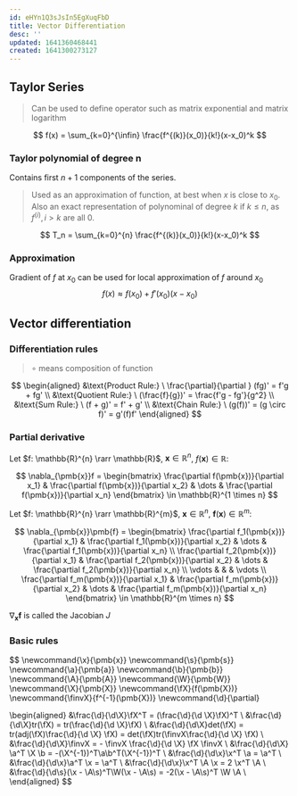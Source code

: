 ```yaml
---
id: eHYn1Q3sJsIn5EgXuqFbD
title: Vector Differentiation
desc: ''
updated: 1641360468441
created: 1641300273127
---
```


## Taylor Series

> Can be used to define operator such as matrix exponential and matrix logarithm

$$
f(x) = \sum_{k=0}^{\infin} \frac{f^{(k)}(x_0)}{k!}(x-x_0)^k
$$

### Taylor polynomial of degree n
Contains first $n+1$ components of the series.
>  Used as an approximation of function, at best when $x$ is close to $x_0$. Also an exact representation of polynominal of degree $k$ if $k \leq n$, as $f^{(i)}, i > k$ are all 0.

$$
T_n = \sum_{k=0}^{n} \frac{f^{(k)}(x_0)}{k!}(x-x_0)^k
$$

### Approximation
Gradient of $f$ at $x_0$ can be used for local approximation of $f$ around $x_0$
$$
f(x) \approx f(x_0) + f'(x_0)(x - x_0)
$$

## Vector differentiation

### Differentiation rules

> $\circ$ means composition of function

$$
\begin{aligned}
&\text{Product Rule:} \ \frac{\partial}{\partial } (fg)' = f'g + fg'
\\
&\text{Quotient Rule:} \ (\frac{f}{g})' = \frac{f'g - fg'}{g^2}
\\
&\text{Sum Rule:} \ (f + g)' = f' + g'
\\
&\text{Chain Rule:} \ (g(f))' = (g \circ f)' = g'(f)f'
\end{aligned}
$$

### Partial derivative
Let $f: \mathbb{R}^{n} \rarr \mathbb{R}$, $\pmb{x} \in \mathbb{R}^{n}$, $f(\pmb{x}) \in \mathbb{R}$:

$$
\nabla_{\pmb{x}}f = 
\begin{bmatrix}
\frac{\partial f(\pmb{x})}{\partial x_1} & \frac{\partial f(\pmb{x})}{\partial x_2} & \dots & \frac{\partial f(\pmb{x})}{\partial x_n} 
\end{bmatrix}
\in \mathbb{R}^{1 \times n}
$$

Let $f: \mathbb{R}^{n} \rarr \mathbb{R}^{m}$, $\pmb{x} \in \mathbb{R}^{n}$, $\pmb{f}(\pmb{x}) \in \mathbb{R}^{m}$:

$$
\nabla_{\pmb{x}}\pmb{f} = 
\begin{bmatrix}
\frac{\partial f_1(\pmb{x})}{\partial x_1} & \frac{\partial f_1(\pmb{x})}{\partial x_2} & \dots & \frac{\partial f_1(\pmb{x})}{\partial x_n} \\
\frac{\partial f_2(\pmb{x})}{\partial x_1} & \frac{\partial f_2(\pmb{x})}{\partial x_2} & \dots & \frac{\partial f_2(\pmb{x})}{\partial x_n} \\
\vdots & & & \vdots \\
\frac{\partial f_m(\pmb{x})}{\partial x_1} & \frac{\partial f_m(\pmb{x})}{\partial x_2} & \dots & \frac{\partial f_m(\pmb{x})}{\partial x_n}
\end{bmatrix}
\in \mathbb{R}^{m \times n}
$$

$\nabla_{\pmb{x}}\pmb{f}$ is called the Jacobian $J$

### Basic rules
$$
\newcommand{\x}{\pmb{x}}
\newcommand{\s}{\pmb{s}}
\newcommand{\a}{\pmb{a}}
\newcommand{\b}{\pmb{b}}
\newcommand{\A}{\pmb{A}}
\newcommand{\W}{\pmb{W}}
\newcommand{\X}{\pmb{X}}
\newcommand{\fX}{f(\pmb{X})}
\newcommand{\finvX}{f^{-1}(\pmb{X})}
\newcommand{\d}{\partial}

\begin{aligned}
&\frac{\d}{\d\X}\fX^T = (\frac{\d}{\d \X}\fX)^T \\
&\frac{\d}{\d\X}tr(\fX) = tr(\frac{\d}{\d \X}\fX) \\
&\frac{\d}{\d\X}det(\fX) = tr(adj(\fX)\frac{\d}{\d \X} \fX) = det(\fX)tr(\finvX\frac{\d}{\d \X} \fX) \\
&\frac{\d}{\d\X}\finvX = - \finvX \frac{\d}{\d \X} \fX \finvX \\
&\frac{\d}{\d\X} \a^T \X \b = -(\X^{-1})^T\a\b^T(\X^{-1})^T \\
&\frac{\d}{\d\x}\x^T \a = \a^T \\
&\frac{\d}{\d\x}\a^T \x = \a^T \\
&\frac{\d}{\d\x}\x^T \A \x = 2 \x^T \A \\
&\frac{\d}{\d\s}(\x - \A\s)^T\W(\x - \A\s) = -2(\x - \A\s)^T \W \A \\
\end{aligned}
$$